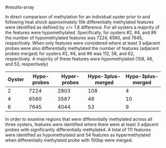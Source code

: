 #results-array

In direct comparison of methylation for an individual oyster prior to and following heat shock approximately 10k differentially methylated features were identified as defined by >/= 1.8 difference.  For all oysters a majority of the features were hypomethylated. Specifically, for oysters #2, #4, and #6 the number of hypomethylated features was 7224, 6560, and 7645, respectively.  When only features were considered where at least 3 adjacent probes were also differentially methylated the number of features (adjacent probes merged) for oysters #2, #4, and #6 was 112, 58, and 62, respectively.  A majority of these features were hypomethylated (108, 48, and 53, respectively)

Oyster | Hypo-probes | Hyper-probes | Hypo-3plus-merged | Hypo-3plus-merged
--- | --- | --- | --- | ---
2 | 7224 | 2803 | 108 | 4
4 | 6560 | 3587 | 48 | 10
6 | 7645 | 4044 | 53 | 9





In order to examine regions that were differentially methylated across all three oysters, features were identified where there were at least 3 adjacent probes with significantly differentially methylated. A total of 111 features were identified as hypomethylated and 54 features as hypermethylated when differentially methylated probe with 100bp were merged.  


